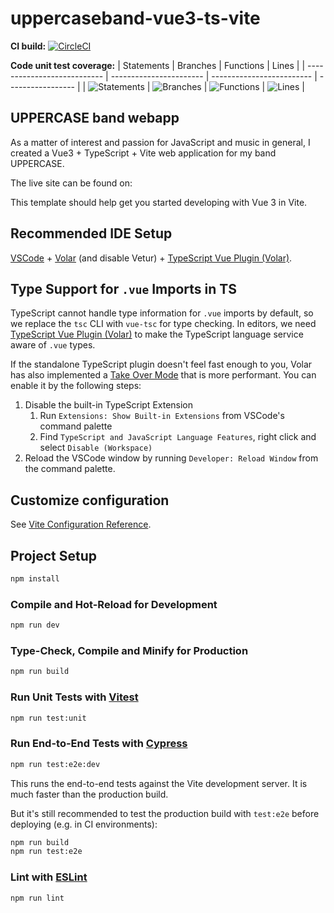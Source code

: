 # uppercaseband-vue3-ts-vite

**CI build:**
[![CircleCI](https://dl.circleci.com/status-badge/img/gh/markdeleon01/uppercaseband-vue3-ts-vite/tree/main.svg?style=svg)](https://dl.circleci.com/status-badge/redirect/gh/markdeleon01/uppercaseband-vue3-ts-vite/tree/main)

**Code unit test coverage:**
| Statements | Branches | Functions | Lines |
| --------------------------- | ----------------------- | ------------------------- | ----------------- |
| ![Statements](https://img.shields.io/badge/statements-88.18%25-yellow.svg?style=flat) | ![Branches](https://img.shields.io/badge/branches-81.25%25-yellow.svg?style=flat) | ![Functions](https://img.shields.io/badge/functions-54.54%25-red.svg?style=flat) | ![Lines](https://img.shields.io/badge/lines-88.18%25-yellow.svg?style=flat) |

## UPPERCASE band webapp

As a matter of interest and passion for JavaScript and music in general, I created a Vue3 + TypeScript + Vite web application for my band UPPERCASE.

The live site can be found on:

This template should help get you started developing with Vue 3 in Vite.

## Recommended IDE Setup

[VSCode](https://code.visualstudio.com/) + [Volar](https://marketplace.visualstudio.com/items?itemName=Vue.volar) (and disable Vetur) + [TypeScript Vue Plugin (Volar)](https://marketplace.visualstudio.com/items?itemName=Vue.vscode-typescript-vue-plugin).

## Type Support for `.vue` Imports in TS

TypeScript cannot handle type information for `.vue` imports by default, so we replace the `tsc` CLI with `vue-tsc` for type checking. In editors, we need [TypeScript Vue Plugin (Volar)](https://marketplace.visualstudio.com/items?itemName=Vue.vscode-typescript-vue-plugin) to make the TypeScript language service aware of `.vue` types.

If the standalone TypeScript plugin doesn't feel fast enough to you, Volar has also implemented a [Take Over Mode](https://github.com/johnsoncodehk/volar/discussions/471#discussioncomment-1361669) that is more performant. You can enable it by the following steps:

1. Disable the built-in TypeScript Extension
   1. Run `Extensions: Show Built-in Extensions` from VSCode's command palette
   2. Find `TypeScript and JavaScript Language Features`, right click and select `Disable (Workspace)`
2. Reload the VSCode window by running `Developer: Reload Window` from the command palette.

## Customize configuration

See [Vite Configuration Reference](https://vitejs.dev/config/).

## Project Setup

```sh
npm install
```

### Compile and Hot-Reload for Development

```sh
npm run dev
```

### Type-Check, Compile and Minify for Production

```sh
npm run build
```

### Run Unit Tests with [Vitest](https://vitest.dev/)

```sh
npm run test:unit
```

### Run End-to-End Tests with [Cypress](https://www.cypress.io/)

```sh
npm run test:e2e:dev
```

This runs the end-to-end tests against the Vite development server.
It is much faster than the production build.

But it's still recommended to test the production build with `test:e2e` before deploying (e.g. in CI environments):

```sh
npm run build
npm run test:e2e
```

### Lint with [ESLint](https://eslint.org/)

```sh
npm run lint
```
